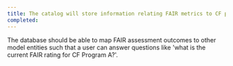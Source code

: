 ```yaml
---
title: The catalog will store information relating FAIR metrics to CF programs
completed:
---
```


The database should be able to map FAIR assessment outcomes to other model entities such that a user can answer questions like 'what is the current FAIR rating for CF Program A?'.
